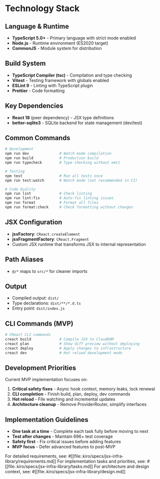 # Technology Stack

## Language & Runtime

- **TypeScript 5.0+** - Primary language with strict mode enabled
- **Node.js** - Runtime environment (ES2020 target)
- **CommonJS** - Module system for distribution

## Build System

- **TypeScript Compiler (tsc)** - Compilation and type checking
- **Vitest** - Testing framework with globals enabled
- **ESLint 9** - Linting with TypeScript plugin
- **Prettier** - Code formatting

## Key Dependencies

- **React 18** (peer dependency) - JSX type definitions
- **better-sqlite3** - SQLite backend for state management (dev/test)

## Common Commands

```bash
# Development
npm run dev              # Watch mode compilation
npm run build            # Production build
npm run typecheck        # Type checking without emit

# Testing
npm test                 # Run all tests once
npm run test:watch       # Watch mode (not recommended in CI)

# Code Quality
npm run lint             # Check linting
npm run lint:fix         # Auto-fix linting issues
npm run format           # Format all files
npm run format:check     # Check formatting without changes
```

## JSX Configuration

- **jsxFactory**: `CReact.createElement`
- **jsxFragmentFactory**: `CReact.Fragment`
- Custom JSX runtime that transforms JSX to internal representation

## Path Aliases

- `@/*` maps to `src/*` for cleaner imports

## Output

- Compiled output: `dist/`
- Type declarations: `dist/**/*.d.ts`
- Entry point: `dist/index.js`

## CLI Commands (MVP)

```bash
# CReact CLI commands
creact build             # Compile JSX to CloudDOM
creact plan              # Show diff preview without deploying
creact deploy            # Apply changes to infrastructure
creact dev               # Hot reload development mode
```

## Development Priorities

Current MVP implementation focuses on:
1. **Critical safety fixes** - Async hook context, memory leaks, lock renewal
2. **CLI completion** - Finish build, plan, deploy, dev commands
3. **Hot reload** - File watching and incremental updates
4. **Architecture cleanup** - Remove ProviderRouter, simplify interfaces

## Implementation Guidelines

- **One task at a time** - Complete each task fully before moving to next
- **Test after changes** - Maintain 696+ test coverage
- **Safety first** - Fix critical issues before adding features
- **MVP focus** - Defer advanced features to post-MVP

For detailed requirements, see: #[[file:.kiro/specs/jsx-infra-library/requirements.md]]
For implementation tasks and priorities, see: #[[file:.kiro/specs/jsx-infra-library/tasks.md]]
For architecture and design context, see: #[[file:.kiro/specs/jsx-infra-library/design.md]]
